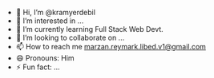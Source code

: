 - 👋 Hi, I’m @kramyerdebil
- 👀 I’m interested in ...
- 🌱 I’m currently learning Full Stack Web Devt.
- 💞️ I’m looking to collaborate on ...
- 📫 How to reach me marzan.reymark.libed.v1@gmail.com
- 😄 Pronouns: Him
- ⚡ Fun fact: ...

<!---
kramyerdebil/kramyerdebil is a ✨ special ✨ repository because its `README.md` (this file) appears on your GitHub profile.
You can click the Preview link to take a look at your changes.
--->
